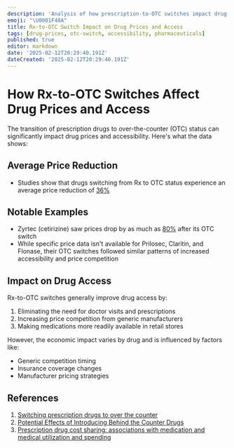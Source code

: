 ```yaml
---
description: 'Analysis of how prescription-to-OTC switches impact drug prices and accessibility, with examples like Zyrtec showing significant price reductions.'
emoji: "\U0001F48A"
title: Rx-to-OTC Switch Impact on Drug Prices and Access
tags: [drug-prices, otc-switch, accessibility, pharmaceuticals]
published: true
editor: markdown
date: '2025-02-12T20:29:40.191Z'
dateCreated: '2025-02-12T20:29:40.191Z'
---
```

# How Rx-to-OTC Switches Affect Drug Prices and Access

The transition of prescription drugs to over-the-counter (OTC) status can significantly impact drug prices and accessibility. Here's what the data shows:

## Average Price Reduction

- Studies show that drugs switching from Rx to OTC status experience an average price reduction of [36%](https://www.ncbi.nlm.nih.gov/pmc/articles/PMC539854/)

## Notable Examples

- Zyrtec (cetirizine) saw prices drop by as much as [80%](https://www.ncbi.nlm.nih.gov/pmc/articles/PMC539854/) after its OTC switch
- While specific price data isn't available for Prilosec, Claritin, and Flonase, their OTC switches followed similar patterns of increased accessibility and price competition

## Impact on Drug Access

Rx-to-OTC switches generally improve drug access by:

1. Eliminating the need for doctor visits and prescriptions
2. Increasing price competition from generic manufacturers
3. Making medications more readily available in retail stores

However, the economic impact varies by drug and is influenced by factors like:

- Generic competition timing
- Insurance coverage changes
- Manufacturer pricing strategies

## References

1. [Switching prescription drugs to over the counter](https://www.ncbi.nlm.nih.gov/pmc/articles/PMC539854/)
2. [Potential Effects of Introducing Behind the Counter Drugs](https://www.rand.org/content/dam/rand/pubs/working_papers/2008/RAND_WR608.pdf)
3. [Prescription drug cost sharing: associations with medication and medical utilization and spending](https://www.ncbi.nlm.nih.gov/pmc/articles/PMC6375697/)
